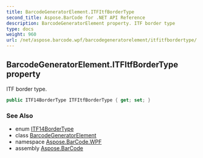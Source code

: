 ```yaml
---
title: BarcodeGeneratorElement.ITFItfBorderType
second_title: Aspose.BarCode for .NET API Reference
description: BarcodeGeneratorElement property. ITF border type
type: docs
weight: 960
url: /net/aspose.barcode.wpf/barcodegeneratorelement/itfitfbordertype/
---
```

## BarcodeGeneratorElement.ITFItfBorderType property

ITF border type.

```csharp
public ITF14BorderType ITFItfBorderType { get; set; }
```

### See Also

* enum [ITF14BorderType](../../../aspose.barcode.generation/itf14bordertype/)
* class [BarcodeGeneratorElement](../)
* namespace [Aspose.BarCode.WPF](../../barcodegeneratorelement/)
* assembly [Aspose.BarCode](../../../)


